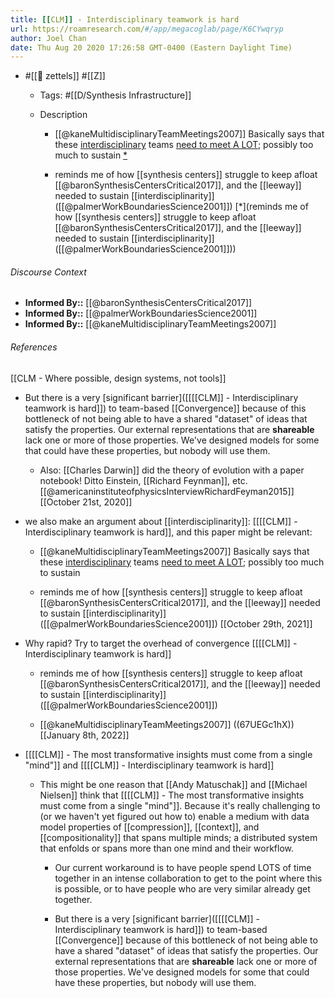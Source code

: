 ```yaml
---
title: [[CLM]] - Interdisciplinary teamwork is hard
url: https://roamresearch.com/#/app/megacoglab/page/K6CYwqryp
author: Joel Chan
date: Thu Aug 20 2020 17:26:58 GMT-0400 (Eastern Daylight Time)
---
```


- #[[🌲 zettels]] #[[Z]]

    - Tags: #[[D/Synthesis Infrastructure]]

    - Description

        - [[@kaneMultidisciplinaryTeamMeetings2007]] Basically says that these [interdisciplinary]([[interdisciplinarity]]) teams [need to meet A LOT](((f38DmnLbp))); possibly too much to sustain [*](((fNh1Ct0UU)))

        - reminds me of how [[synthesis centers]] struggle to keep afloat [[@baronSynthesisCentersCritical2017]], and the [[leeway]] needed to sustain [[interdisciplinarity]] ([[@palmerWorkBoundariesScience2001]]) [*](reminds me of how [[synthesis centers]] struggle to keep afloat [[@baronSynthesisCentersCritical2017]], and the [[leeway]] needed to sustain [[interdisciplinarity]] ([[@palmerWorkBoundariesScience2001]]))

###### Discourse Context

- **Informed By::** [[@baronSynthesisCentersCritical2017]]
- **Informed By::** [[@palmerWorkBoundariesScience2001]]
- **Informed By::** [[@kaneMultidisciplinaryTeamMeetings2007]]

###### References

[[CLM - Where possible, design systems, not tools]]

- But there is a very [significant barrier]([[[[CLM]] - Interdisciplinary teamwork is hard]]) to team-based [[Convergence]] because of this bottleneck of not being able to have a shared "dataset" of ideas that satisfy the properties. Our external representations that are **shareable** lack one or more of those properties. We've designed models for some that could have these properties, but nobody will use them.

    - Also: [[Charles Darwin]] did the theory of evolution with a paper notebook! Ditto Einstein, [[Richard Feynman]], etc. [[@americaninstituteofphysicsInterviewRichardFeyman2015]]
[[October 21st, 2020]]

- we also make an argument about [[interdisciplinarity]]: [[[[CLM]] - Interdisciplinary teamwork is hard]], and this paper might be relevant:

    - [[@kaneMultidisciplinaryTeamMeetings2007]] Basically says that these [interdisciplinary]([[interdisciplinarity]]) teams [need to meet A LOT](((f38DmnLbp))); possibly too much to sustain

    - reminds me of how [[synthesis centers]] struggle to keep afloat [[@baronSynthesisCentersCritical2017]], and the [[leeway]] needed to sustain [[interdisciplinarity]] ([[@palmerWorkBoundariesScience2001]])
[[October 29th, 2021]]

- Why rapid? Try to target the overhead of convergence [[[[CLM]] - Interdisciplinary teamwork is hard]]

    - reminds me of how [[synthesis centers]] struggle to keep afloat [[@baronSynthesisCentersCritical2017]], and the [[leeway]] needed to sustain [[interdisciplinarity]] ([[@palmerWorkBoundariesScience2001]])

    - [[@kaneMultidisciplinaryTeamMeetings2007]] ((67UEGc1hX))
[[January 8th, 2022]]

- [[[[CLM]] - The most transformative insights must come from a single "mind"]] and [[[[CLM]] - Interdisciplinary teamwork is hard]]

    - This might be one reason that [[Andy Matuschak]] and [[Michael Nielsen]] think that [[[[CLM]] - The most transformative insights must come from a single "mind"]]. Because it's really challenging to (or we haven't yet figured out how to) enable a medium with data model properties of [[compression]], [[context]], and [[compositionality]] that spans multiple minds; a distributed system that enfolds or spans more than one mind and their workflow.

        - Our current workaround is to have people spend LOTS of time together in an intense collaboration to get to the point where this is possible, or to have people who are very similar already get together.

        - But there is a very [significant barrier]([[[[CLM]] - Interdisciplinary teamwork is hard]]) to team-based [[Convergence]] because of this bottleneck of not being able to have a shared "dataset" of ideas that satisfy the properties. Our external representations that are **shareable** lack one or more of those properties. We've designed models for some that could have these properties, but nobody will use them.
